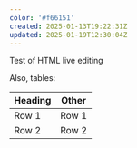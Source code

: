 ```yaml
---
color: '#f66151'
created: 2025-01-13T19:22:31Z
updated: 2025-01-19T12:30:04Z
---
```

Test of HTML live editing

Also, tables:

| Heading | Other |
| --- | --- |
| Row 1 | Row 1 |
| Row 2 | Row 2 |